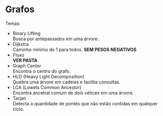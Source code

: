 # Grafos
Temas:
* Binary Lifting  
Busca por antepassados em uma árvore.
* Dijkstra  
Caminho mínimo de 1 para todos. **SEM PESOS NEGATIVOS**
* Fluxo  
**VER PASTA**
* Graph Center  
Encontra o centro do grafo.
* HLD (Heavy Light Decomposition)  
Quebra uma árvore em cadeias e facilita consultas.
* LCA (Lowets Common Ancestor)  
Encontra ancetral comum de dois vétices em uma árvore. 
* Tarjan  
Detecta a quantidade de pontes que não estão contidas em qualquer ciclo.

